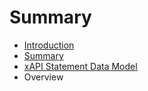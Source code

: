 # Summary

* [Introduction](README.md)
* [Summary](SUMMARY.md)
* [xAPI Statement Data Model](statement_data_model.md)
* Overview

